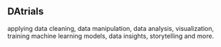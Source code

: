 ## DAtrials
applying data cleaning, data manipulation, data analysis, visualization, training machine learning models, data insights, storytelling and more.
